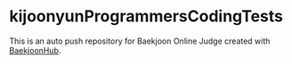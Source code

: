 # kijoonyunProgrammersCodingTests
This is an auto push repository for Baekjoon Online Judge created with [BaekjoonHub](https://github.com/BaekjoonHub/BaekjoonHub).
